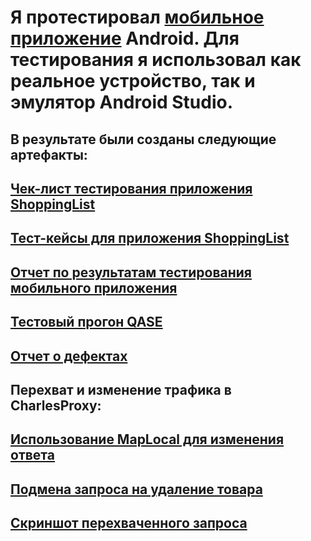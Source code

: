 # Я протестировал [мобильное приложение](https://drive.google.com/file/d/110d3OAEuPAxLiIxXXdiS3EoU0y9pQHAY/view?usp=drive_link) Android. Для тестирования я использовал как реальное устройство, так и эмулятор Android Studio.
## В результате были созданы следующие артефакты:
## [Чек-лист тестирования приложения ShoppingList](https://docs.google.com/spreadsheets/d/1e6jkqJxX3I_ZkmFF2qZ38Xfwn9dr6bzuavtgiIGdLOk/edit?gid=1092751510#gid=1092751510)
## [Тест-кейсы для приложения ShoppingList](https://github.com/PetrGladkikh/mobile/blob/main/QASE%20ShoppingList.pdf)
## [Отчет по результатам тестирования мобильного приложения](https://docs.google.com/document/d/18mpzvT8Rr6E5wXqlBdqKTjonBsIzAgVY/edit)
## [Тестовый прогон QASE](https://github.com/PetrGladkikh/mobile/blob/main/ShoppingList%20Test%20Run%20-%20Gladkikh.pdf)
## [Отчет о дефектах](https://github.com/PetrGladkikh/mobile/blob/main/Issues%20ShoppingList%20Gladkikh.xlsx)

## Перехват и изменение трафика в CharlesProxy:

## [Использование MapLocal для изменения ответа](https://github.com/PetrGladkikh/mobile/blob/main/%D0%98%D1%81%D0%BF%D0%BE%D0%BB%D1%8C%D0%B7%D0%BE%D0%B2%D0%B0%D0%BD%D0%B8%D0%B5%20Map%20Local%20%20%D0%B4%D0%BB%D1%8F%20%D0%B8%D0%B7%D0%BC%D0%B5%D0%BD%D0%B5%D0%BD%D0%B8%D1%8F%20%D0%BE%D1%82%D0%B2%D0%B5%D1%82%D0%B0.mp4)
## [Подмена запроса на удаление товара](https://github.com/PetrGladkikh/mobile/blob/main/%D0%9F%D0%BE%D0%B4%D0%BC%D0%B5%D0%BD%D0%B0%20%D0%B7%D0%B0%D0%BF%D1%80%D0%BE%D1%81%D0%B0%20%D0%BD%D0%B0%20%D1%83%D0%B4%D0%B0%D0%BB%D0%B5%D0%BD%D0%B8%D0%B5%20%D1%82%D0%BE%D0%B2%D0%B0%D1%80%D0%B0.mp4)
## [Скриншот перехваченного запроса](https://github.com/PetrGladkikh/mobile/blob/main/%D0%A1%D0%BA%D1%80%D0%B8%D0%BD%D1%88%D0%BE%D1%82%20%D0%BF%D0%B5%D1%80%D0%B5%D1%85%D0%B2%D0%B0%D1%87%D0%B5%D0%BD%D0%BD%D0%BE%D0%B3%D0%BE%20%D0%B7%D0%B0%D0%BF%D1%80%D0%BE%D1%81%D0%B0.png)
